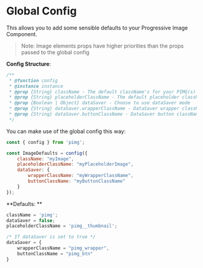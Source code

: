# Global Config

This allows you to add some sensible defaults to your Progressive Image Component.

> Note: Image elements props have higher priorities than the props passed to the global config



**Config Structure**:

```js
/**
 * @function config
 * @instance instance
 * @prop {String} className - The default className's for your PIMG(s)
 * @prop {String} placeholderClassName - The default placeholder className's for your image(s)
 * @prop {Boolean | Object} dataSaver - Choose to use dataSaver mode
 * @prop {String} dataSaver.wrapperClassName - DataSaver wrapper className
 * @prop {String} dataSaver.buttonClassName - DataSaver button className
 */
```

You can make use of the global config this way:

```js
const { config } from 'pimg';

const ImageDefaults = config({
    className: "myImage",
    placeholderClassName: "myPlaceholderImage",
    dataSaver: {
        wrapperClassName: "myWrapperClassName",
        buttonClassName: "myButtonClassName"
    }
});
```



**Defaults: **

```js
className = 'pimg';
dataSaver = false;
placeholderClassName = 'pimg__thumbnail';

/* If dataSaver is set to true */
dataSaver = {
    wrapperClassName = "pimg_wrapper",
    buttonClassName = "pimg_btn"
}
```



